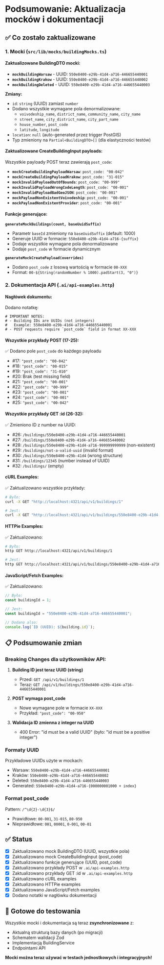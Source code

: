# Podsumowanie: Aktualizacja mocków i dokumentacji

## ✅ Co zostało zaktualizowane

### 1. Mocki (`src/lib/mocks/buildingMocks.ts`)

#### Zaktualizowane BuildingDTO mocki:

- **`mockBuildingWarsaw`** - UUID: `550e8400-e29b-41d4-a716-446655440001`
- **`mockBuildingKrakow`** - UUID: `550e8400-e29b-41d4-a716-446655440002`
- **`mockBuildingDeleted`** - UUID: `550e8400-e29b-41d4-a716-446655440003`

**Zmiany:**

- `id`: `string` (UUID) zamiast `number`
- Dodano wszystkie wymagane pola denormalizowane:
  - `voivodeship_name`, `district_name`, `community_name`, `city_name`
  - `street_name`, `city_district_name`, `city_part_name`
  - `house_number`, `post_code`
  - `latitude`, `longitude`
- `location`: `null` (auto-generated przez trigger PostGIS)
- Typ zmieniony na `Partial<BuildingDTO>[]` (dla elastyczności testów)

#### Zaktualizowane CreateBuildingInput payloads:

Wszystkie payloady POST teraz zawierają `post_code`:

- **`mockCreateBuildingPayloadWarsaw`**: `post_code: "00-042"`
- **`mockCreateBuildingPayloadKrakow`**: `post_code: "31-015"`
- **`mockInvalidPayloadOutOfBounds`**: `post_code: "00-999"`
- **`mockInvalidPayloadWrongCodeLength`**: `post_code: "00-001"`
- **`mockInvalidPayloadBadGeoJSON`**: `post_code: "00-001"`
- **`mockPayloadNonExistentVoivodeship`**: `post_code: "00-001"`
- **`mockPayloadNonExistentProvider`**: `post_code: "00-001"`

#### Funkcje generujące:

**`generateMockBuildings(count, baseUuidSuffix)`**

- Parametr `baseId` zmieniony na `baseUuidSuffix` (default: 1000)
- Generuje UUID w formacie: `550e8400-e29b-41d4-a716-{suffix}`
- Dodaje wszystkie wymagane pola denormalizowane
- Dodaje `post_code` w formacie dynamicznym

**`generateMockCreatePayload(overrides)`**

- Dodano `post_code` z losową wartością w formacie `00-XXX`
- Format: `00-${String(randomNumber % 1000).padStart(3, "0")}`

### 2. Dokumentacja API (`.ai/api-examples.http`)

#### Nagłówek dokumentu:

Dodano notatkę:

```
# IMPORTANT NOTES:
# - Building IDs are UUIDs (not integers)
#   Example: 550e8400-e29b-41d4-a716-446655440001
# - POST requests require `post_code` field in format XX-XXX
```

#### Wszystkie przykłady POST (17-25):

✅ Dodano pole `post_code` do każdego payloadu

- #17: `"post_code": "00-042"`
- #18: `"post_code": "00-015"`
- #19: `"post_code": "31-010"`
- #20: Brak (test missing field)
- #21: `"post_code": "00-001"`
- #22: `"post_code": "00-999"`
- #23: `"post_code": "00-001"`
- #24: `"post_code": "00-001"`
- #25: `"post_code": "00-042"`

#### Wszystkie przykłady GET :id (26-32):

✅ Zmieniono ID z number na UUID:

- #26: `/buildings/550e8400-e29b-41d4-a716-446655440001`
- #27: `/buildings/550e8400-e29b-41d4-a716-446655440002`
- #28: `/buildings/550e8400-e29b-41d4-a716-999999999999` (non-existent)
- #29: `/buildings/not-a-valid-uuid` (invalid format)
- #30: `/buildings/550e8400-e29b-41d4` (wrong structure)
- #31: `/buildings/12345` (number instead of UUID)
- #32: `/buildings/` (empty)

#### cURL Examples:

✅ Zaktualizowano wszystkie przykłady:

```bash
# Było:
curl -X GET "http://localhost:4321/api/v1/buildings/1"

# Jest:
curl -X GET "http://localhost:4321/api/v1/buildings/550e8400-e29b-41d4-a716-446655440001"
```

#### HTTPie Examples:

✅ Zaktualizowano:

```bash
# Było:
http GET http://localhost:4321/api/v1/buildings/1

# Jest:
http GET http://localhost:4321/api/v1/buildings/550e8400-e29b-41d4-a716-446655440001
```

#### JavaScript/Fetch Examples:

✅ Zaktualizowano:

```javascript
// Było:
const buildingId = 1;

// Jest:
const buildingId = "550e8400-e29b-41d4-a716-446655440001";

// Dodano also:
console.log(`ID (UUID): ${building.id}`);
```

## 📋 Podsumowanie zmian

### Breaking Changes dla użytkowników API:

1. **Building ID jest teraz UUID (string)**
   - Przed: `GET /api/v1/buildings/1`
   - Teraz: `GET /api/v1/buildings/550e8400-e29b-41d4-a716-446655440001`

2. **POST wymaga post_code**
   - Nowe wymagane pole w formacie `XX-XXX`
   - Przykład: `"post_code": "00-950"`

3. **Walidacja ID zmienna z integer na UUID**
   - 400 Error: "id must be a valid UUID" (było: "id must be a positive integer")

### Formaty UUID

Przykładowe UUIDs użyte w mockach:

- Warsaw: `550e8400-e29b-41d4-a716-446655440001`
- Kraków: `550e8400-e29b-41d4-a716-446655440002`
- Deleted: `550e8400-e29b-41d4-a716-446655440003`
- Generated: `550e8400-e29b-41d4-a716-{000000001000 + index}`

### Format post_code

Pattern: `/^\d{2}-\d{3}$/`

- Prawidłowe: `00-001`, `31-015`, `80-950`
- Nieprawidłowe: `001`, `00001`, `0-001`, `00-01`

## ✅ Status

- [x] Zaktualizowano mock BuildingDTO (UUID, wszystkie pola)
- [x] Zaktualizowano mock CreateBuildingInput (post_code)
- [x] Zaktualizowano funkcje generujące (UUID, post_code)
- [x] Zaktualizowano przykłady POST w `.ai/api-examples.http`
- [x] Zaktualizowano przykłady GET :id w `.ai/api-examples.http`
- [x] Zaktualizowano cURL examples
- [x] Zaktualizowano HTTPie examples
- [x] Zaktualizowano JavaScript/Fetch examples
- [x] Dodano notatki w nagłówku dokumentacji

## 🎯 Gotowe do testowania

Wszystkie mocki i dokumentacja są teraz **zsynchronizowane** z:

- Aktualną strukturą bazy danych (po migracji)
- Schematem walidacji Zod
- Implementacją BuildingService
- Endpointami API

**Mocki można teraz używać w testach jednostkowych i integracyjnych!**
